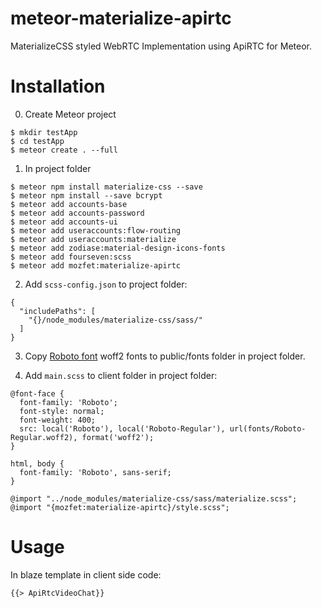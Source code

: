 # meteor-materialize-apirtc
MaterializeCSS styled WebRTC Implementation using ApiRTC for Meteor.

# Installation

0. Create Meteor project
```
$ mkdir testApp
$ cd testApp
$ meteor create . --full
```

1. In project folder
```
$ meteor npm install materialize-css --save
$ meteor npm install --save bcrypt
$ meteor add accounts-base
$ meteor add accounts-password
$ meteor add accounts-ui
$ meteor add useraccounts:flow-routing
$ meteor add useraccounts:materialize
$ meteor add zodiase:material-design-icons-fonts
$ meteor add fourseven:scss
$ meteor add mozfet:materialize-apirtc
```

2. Add ```scss-config.json``` to project folder:
```
{
  "includePaths": [
    "{}/node_modules/materialize-css/sass/"
  ]
}
```

3. Copy [Roboto font](https://fonts.google.com/specimen/Roboto) woff2 fonts to public/fonts folder in project folder.

4. Add ```main.scss``` to client folder in project folder:
```
@font-face {
  font-family: 'Roboto';
  font-style: normal;
  font-weight: 400;
  src: local('Roboto'), local('Roboto-Regular'), url(fonts/Roboto-Regular.woff2), format('woff2');
}

html, body {
  font-family: 'Roboto', sans-serif;
}

@import "../node_modules/materialize-css/sass/materialize.scss";
@import "{mozfet:materialize-apirtc}/style.scss";
```

# Usage

In blaze template in client side code:
```
{{> ApiRtcVideoChat}}
```
